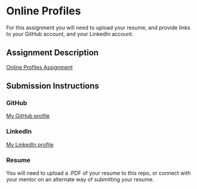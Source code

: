 # Online Profiles
For this assignment you will need to upload your resume, and provide links to your GitHub account, and your LinkedIn account.

## Assignment Description
[Online Profiles Assignment](https://education.launchcode.org/liftoff/assignments/online-profiles/)

## Submission Instructions
 
### GitHub
[My GitHub profile](https://github.com/mstaten)
 
### LinkedIn
[My LinkedIn profile](https://www.linkedin.com/in/michelle-staten/)

### Resume
You will need to upload a .PDF of your resume to this repo, or connect with your mentor on an alternate way of submitting your resume.
